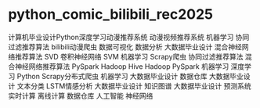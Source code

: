 # python_comic_bilibili_rec2025
计算机毕业设计Python深度学习动漫推荐系统 动漫视频推荐系统 机器学习 协同过滤推荐算法 bilibili动漫爬虫 数据可视化 数据分析 大数据毕业设计 混合神经网络推荐算法 SVD 卷积神经网络 SVM 机器学习 Scrapy爬虫 协同过滤推荐算法 混合神经网络推荐算法 PySpark Hadoop Hive Hadoop PySpark 机器学习 深度学习 Python Scrapy分布式爬虫 机器学习 大数据毕业设计 数据仓库 大数据毕业设计 文本分类 LSTM情感分析 大数据毕业设计 知识图谱 大数据毕业设计 预测系统 实时计算 离线计算 数据仓库 人工智能 神经网络
